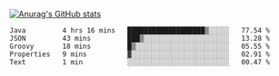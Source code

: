 [![Anurag's GitHub stats](https://github-readme-stats.vercel.app/api?username=sebasphere&count_private=true&theme=tokyonight)](https://github.com/anuraghazra/github-readme-stats)

<!--START_SECTION:waka-->
```text
Java         4 hrs 16 mins   ███████████████████▒░░░░░   77.54 % 
JSON         43 mins         ███▒░░░░░░░░░░░░░░░░░░░░░   13.28 % 
Groovy       18 mins         █▒░░░░░░░░░░░░░░░░░░░░░░░   05.55 % 
Properties   9 mins          ▓░░░░░░░░░░░░░░░░░░░░░░░░   02.91 % 
Text         1 min           ░░░░░░░░░░░░░░░░░░░░░░░░░   00.47 % 
```
<!--END_SECTION:waka-->
